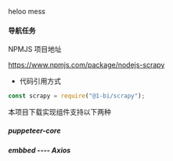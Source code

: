 heloo mess

#### 导航任务

NPMJS 项目地址

https://www.npmjs.com/package/nodejs-scrapy

* 代码引用方式

```typescript
const scrapy = require("@1-bi/scrapy");
```

本项目下载实现组件支持以下两种

##### puppeteer-core
##### embbed ---- Axios
